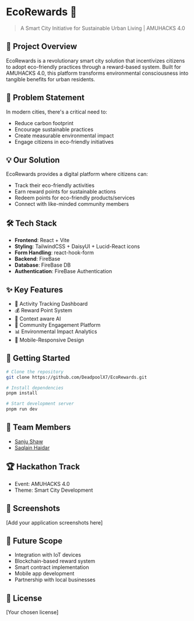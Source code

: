 # EcoRewards 🌱

> A Smart City Initiative for Sustainable Urban Living | AMUHACKS 4.0

## 🌟 Project Overview

EcoRewards is a revolutionary smart city solution that incentivizes citizens to adopt eco-friendly practices through a reward-based system. Built for AMUHACKS 4.0, this platform transforms environmental consciousness into tangible benefits for urban residents.

## 🎯 Problem Statement

In modern cities, there's a critical need to:
- Reduce carbon footprint
- Encourage sustainable practices
- Create measurable environmental impact
- Engage citizens in eco-friendly initiatives

## 💡 Our Solution

EcoRewards provides a digital platform where citizens can:
- Track their eco-friendly activities
- Earn reward points for sustainable actions
- Redeem points for eco-friendly products/services
- Connect with like-minded community members

## 🛠️ Tech Stack

- **Frontend**: React + Vite
- **Styling**: TailwindCSS + DaisyUI + Lucid-React icons
- **Form Handling**: react-hook-form
- **Backend**: FireBase
- **Database**: FireBase DB
- **Authentication**: FireBase Authentication

## ✨ Key Features

- 🌿 Activity Tracking Dashboard
- 💰 Reward Point System
- 🤖 Context aware AI 
- 🤝 Community Engagement Platform
- 📊 Environmental Impact Analytics
- 📱 Mobile-Responsive Design

## 🚀 Getting Started

```bash
# Clone the repository
git clone https://github.com/DeadpoolX7/EcoRewards.git

# Install dependencies
pnpm install

# Start development server
pnpm run dev
```

## 👥 Team Members

- [Sanju Shaw](www.linkedin.com/in/sanju-shaw-225ab4214)
- [Saqlain Haidar](https://www.linkedin.com/in/saqlain-haidar-41b09b319/)


## 🏆 Hackathon Track

- Event: AMUHACKS 4.0
- Theme: Smart City Development

## 📸 Screenshots

[Add your application screenshots here]

## 🔮 Future Scope

- Integration with IoT devices
- Blockchain-based reward system
- Smart contract implementation
- Mobile app development
- Partnership with local businesses

## 📄 License

[Your chosen license]
